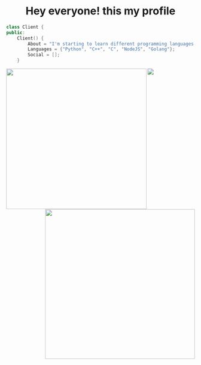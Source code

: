 <h1 align="center"> Hey everyone! this my profile</h1>

```cpp
class Client {
public:
    Client() {
        About = "I'm starting to learn different programming languages and cyber security.";
        Languages = {"Python", "C++", "C", "NodeJS", "Golang"};
        Social = [];
    }
```

<div float="center">
    <img align="left" width="375" src="https://github-readme-stats.vercel.app/api?username=Pxttern&show_icons=false&theme=dark">
    <img align="right" width="400" src="https://github-readme-streak-stats.herokuapp.com/?user=Pxttern&theme=dark&hide_border=false&stroke=0000&background=0D1117&ring=FFFFFF&fire=e6b800&currStreakLabel=FFFFFF">
</div>
<img align="center" src="https://github-readme-stats.vercel.app/api/top-langs/?username=Pxttern&title_color=fff&text_color=fff&icon_color=ffff00&bg_color=1a1c1f" />
